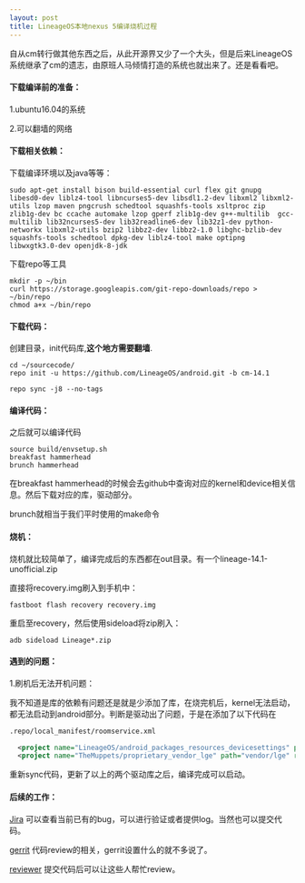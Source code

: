 ```yaml
---
layout: post
title: LineageOS本地nexus 5编译烧机过程
---
```


自从cm转行做其他东西之后，从此开源界又少了一个大头，但是后来LineageOS系统继承了cm的遗志，由原班人马倾情打造的系统也就出来了。还是看看吧。

#### 下载编译前的准备：

1.ubuntu16.04的系统

2.可以翻墙的网络

#### 下载相关依赖：

下载编译环境以及java等等：

```shell
sudo apt-get install bison build-essential curl flex git gnupg libesd0-dev liblz4-tool libncurses5-dev libsdl1.2-dev libxml2 libxml2-utils lzop maven pngcrush schedtool squashfs-tools xsltproc zip zlib1g-dev bc ccache automake lzop gperf zlib1g-dev g++-multilib  gcc-multilib lib32ncurses5-dev lib32readline6-dev lib32z1-dev python-networkx libxml2-utils bzip2 libbz2-dev libbz2-1.0 libghc-bzlib-dev squashfs-tools schedtool dpkg-dev liblz4-tool make optipng libwxgtk3.0-dev openjdk-8-jdk
```

下载repo等工具

```shell
mkdir -p ~/bin
curl https://storage.googleapis.com/git-repo-downloads/repo > ~/bin/repo
chmod a+x ~/bin/repo
```

#### 下载代码：

创建目录，init代码库,__这个地方需要翻墙__.

```
cd ~/sourcecode/
repo init -u https://github.com/LineageOS/android.git -b cm-14.1
```

```shell
repo sync -j8 --no-tags 
```

#### 编译代码：

之后就可以编译代码

```shell
source build/envsetup.sh
breakfast hammerhead
brunch hammerhead
```

在breakfast hammerhead的时候会去github中查询对应的kernel和device相关信息。然后下载对应的库，驱动部分。

brunch就相当于我们平时使用的make命令

#### 烧机：

烧机就比较简单了，编译完成后的东西都在out目录。有一个lineage-14.1-unofficial.zip

直接将recovery.img刷入到手机中：

```shell
fastboot flash recovery recovery.img
```

重启至recovery，然后使用sideload将zip刷入：

```shell
adb sideload Lineage*.zip
```



#### 遇到的问题：

1.刷机后无法开机问题：

我不知道是库的依赖有问题还是就是少添加了库，在烧完机后，kernel无法启动，都无法启动到android部分。判断是驱动出了问题，于是在添加了以下代码在

```xml
.repo/local_manifest/roomservice.xml

  <project name="LineageOS/android_packages_resources_devicesettings" path="packages/resources/devicesettings" remote="github" />
  <project name="TheMuppets/proprietary_vendor_lge" path="vendor/lge" remote="github" />
```

重新sync代码，更新了以上的两个驱动库之后，编译完成可以启动。





#### 后续的工作：

[Jira](https://jira.lineageos.org/projects/BUGBASH/issues/BUGBASH-107?filter=allopenissues) 可以查看当前已有的bug，可以进行验证或者提供log。当然也可以提交代码。

[gerrit](https://review.lineageos.org/#/q/status:open) 代码review的相关，gerrit设置什么的就不多说了。

[reviewer](http://wiki.lineageos.org/contributors.html) 提交代码后可以让这些人帮忙review。